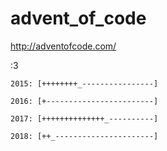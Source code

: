 # advent_of_code
http://adventofcode.com/

:3

```
2015: [++++++++_----------------]

2016: [+------------------------]

2017: [++++++++++++++_----------]

2018: [++_----------------------]
```